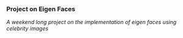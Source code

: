 ### Project on Eigen Faces 

_A weekend long project on the implementation of eigen faces using celebrity images_